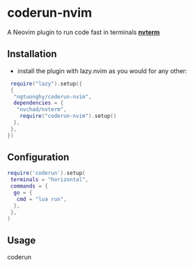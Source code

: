 # coderun-nvim

A Neovim plugin to run code fast in terminals [**nvterm**](https://github.com/NvChad/nvterm)

## Installation

- install the plugin with lazy.nvim as you would for any other:

```lua
 require("lazy").setup({
 {
  "ngtuonghy/coderun-nvim",
  dependencies = {
   "nvchad/nvterm",
    require("coderun-nvim").setup()
  },
 },
})

```

## Configuration

```lua
require('coderun').setup(
 terminals = "horizontal",
 commands = {
  go = {
   cmd = "lua run",
  },
 },
)
```

## Usage

coderun
